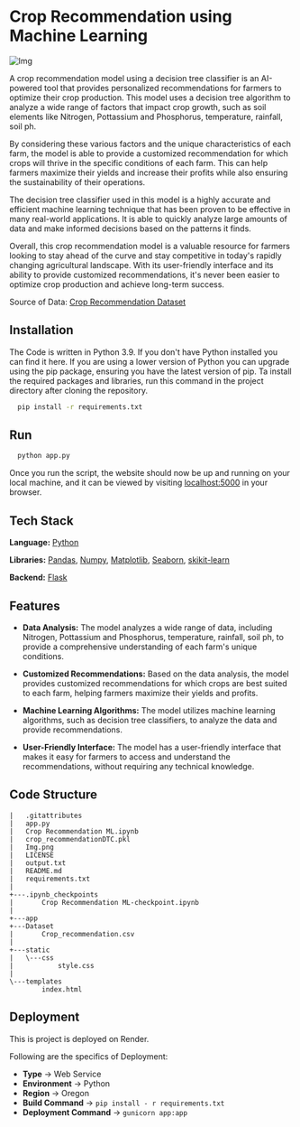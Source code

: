 
# Crop Recommendation using Machine Learning

![Img](https://user-images.githubusercontent.com/72212592/218297244-274dffed-9135-4674-8c75-ef450cfe86b1.png)


A crop recommendation model using a decision tree classifier is an AI-powered tool that provides personalized recommendations for farmers to optimize their crop production. This model uses a decision tree algorithm to analyze a wide range of factors that impact crop growth, such as soil elements like Nitrogen, Pottassium and Phosphorus, temperature, rainfall, soil ph.

By considering these various factors and the unique characteristics of each farm, the model is able to provide a customized recommendation for which crops will thrive in the specific conditions of each farm. This can help farmers maximize their yields and increase their profits while also ensuring the sustainability of their operations.

The decision tree classifier used in this model is a highly accurate and efficient machine learning technique that has been proven to be effective in many real-world applications. It is able to quickly analyze large amounts of data and make informed decisions based on the patterns it finds.

Overall, this crop recommendation model is a valuable resource for farmers looking to stay ahead of the curve and stay competitive in today's rapidly changing agricultural landscape. With its user-friendly interface and its ability to provide customized recommendations, it's never been easier to optimize crop production and achieve long-term success.

Source of Data: [Crop Recommendation Dataset](https://www.kaggle.com/datasets/atharvaingle/crop-recommendation-dataset)




## Installation

The Code is written in Python 3.9. If you don't have Python installed you can find it here. If you are using a lower
version of Python you can upgrade using the pip package, ensuring you have the latest version of pip. Ta install the
required packages and libraries, run this command in the project directory after cloning the repository.

```bash
  pip install -r requirements.txt
```

## Run 

```bash
  python app.py
```

Once you run the script, the website should now be up and running on your local machine, and it can be viewed by visiting [localhost:5000](http://localhost:5000/) in your browser.
## Tech Stack

**Language:** [Python](https://www.python.org/)

**Libraries:** [Pandas](https://pandas.pydata.org/), [Numpy](https://numpy.org/), [Matplotlib](https://matplotlib.org/), [Seaborn](https://seaborn.pydata.org/), [skikit-learn](https://scikit-learn.org/stable/)

**Backend:** [Flask](https://flask.palletsprojects.com/en/2.2.x/)


## Features

- **Data Analysis:** The model analyzes a wide range of data, including Nitrogen, Pottassium and Phosphorus, temperature, rainfall, soil ph, to provide a comprehensive understanding of each farm's unique conditions.

- **Customized Recommendations:** Based on the data analysis, the model provides customized recommendations for which crops are best suited to each farm, helping farmers maximize their yields and profits.

- **Machine Learning Algorithms:** The model utilizes machine learning algorithms, such as decision tree classifiers, to analyze the data and provide recommendations.

- **User-Friendly Interface:** The model has a user-friendly interface that makes it easy for farmers to access and understand the recommendations, without requiring any technical knowledge.


## Code Structure

```
|   .gitattributes
|   app.py
|   Crop Recommendation ML.ipynb
|   crop_recommendationDTC.pkl
|   Img.png
|   LICENSE
|   output.txt
|   README.md
|   requirements.txt
|   
+---.ipynb_checkpoints
|       Crop Recommendation ML-checkpoint.ipynb
|       
+---app
+---Dataset
|       Crop_recommendation.csv
|       
+---static
|   \---css
|           style.css
|           
\---templates
        index.html        
```
## Deployment

This is project is deployed on Render.

Following are the specifics of Deployment:

- **Type** -> Web Service
- **Environment** -> Python
- **Region** -> Oregon
- **Build Command** -> ` pip install - r requirements.txt `
- **Deployment Command** -> ` gunicorn app:app `


